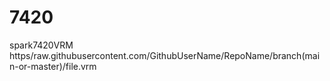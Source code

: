 # 7420
spark7420VRM
https/raw.githubusercontent.com/GithubUserName/RepoName/branch(main-or-master)/file.vrm
